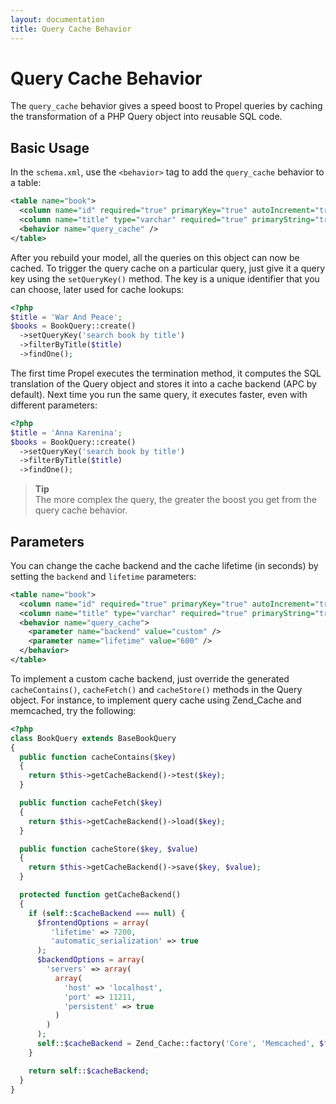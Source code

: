 ```yaml
---
layout: documentation
title: Query Cache Behavior
---
```


# Query Cache Behavior #

The `query_cache` behavior gives a speed boost to Propel queries by caching the transformation of a PHP Query object into reusable SQL code.

## Basic Usage ##

In the `schema.xml`, use the `<behavior>` tag to add the `query_cache` behavior to a table:

```xml
<table name="book">
  <column name="id" required="true" primaryKey="true" autoIncrement="true" type="integer" />
  <column name="title" type="varchar" required="true" primaryString="true" />
  <behavior name="query_cache" />
</table>
```

After you rebuild your model, all the queries on this object can now be cached. To trigger the query cache on a particular query, just give it a query key using the `setQueryKey()` method. The key is a unique identifier that you can choose, later used for cache lookups:

```php
<?php
$title = 'War And Peace';
$books = BookQuery::create()
  ->setQueryKey('search book by title')
  ->filterByTitle($title)
  ->findOne();
```

The first time Propel executes the termination method, it computes the SQL translation of the Query object and stores it into a cache backend (APC by default). Next time you run the same query, it executes faster, even with different parameters:

```php
<?php
$title = 'Anna Karenina';
$books = BookQuery::create()
  ->setQueryKey('search book by title')
  ->filterByTitle($title)
  ->findOne();
```

>**Tip**<br />The more complex the query, the greater the boost you get from the query cache behavior.

## Parameters ##

You can change the cache backend and the cache lifetime (in seconds) by setting the `backend` and `lifetime` parameters:

```xml
<table name="book">
  <column name="id" required="true" primaryKey="true" autoIncrement="true" type="integer" />
  <column name="title" type="varchar" required="true" primaryString="true" />
  <behavior name="query_cache">
    <parameter name="backend" value="custom" />
    <parameter name="lifetime" value="600" />
  </behavior>
</table>
```

To implement a custom cache backend, just override the generated `cacheContains()`, `cacheFetch()` and `cacheStore()` methods in the Query object. For instance, to implement query cache using Zend_Cache and memcached, try the following:

```php
<?php
class BookQuery extends BaseBookQuery
{
  public function cacheContains($key)
  {
    return $this->getCacheBackend()->test($key);
  }

  public function cacheFetch($key)
  {
    return $this->getCacheBackend()->load($key);
  }

  public function cacheStore($key, $value)
  {
    return $this->getCacheBackend()->save($key, $value);
  }

  protected function getCacheBackend()
  {
    if (self::$cacheBackend === null) {
      $frontendOptions = array(
         'lifetime' => 7200,
         'automatic_serialization' => true
      );
      $backendOptions = array(
        'servers' => array(
          array(
            'host' => 'localhost',
            'port' => 11211,
            'persistent' => true
          )
        )
      );
      self::$cacheBackend = Zend_Cache::factory('Core', 'Memcached', $frontendOptions, $backendOptions);
    }

    return self::$cacheBackend;
  }
}
```
